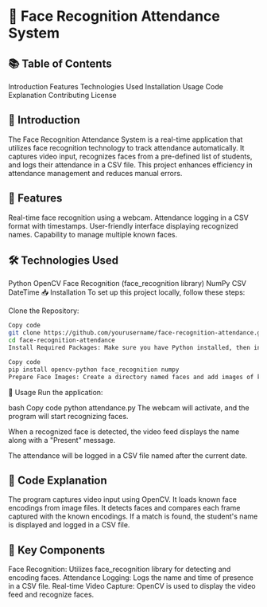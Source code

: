 # 🏫 Face Recognition Attendance System
## 📚 Table of Contents
Introduction
Features
Technologies Used
Installation
Usage
Code Explanation
Contributing
License
## 📖 Introduction
The Face Recognition Attendance System is a real-time application that utilizes face recognition technology to track attendance automatically. It captures video input, recognizes faces from a pre-defined list of students, and logs their attendance in a CSV file. This project enhances efficiency in attendance management and reduces manual errors.

## 🚀 Features
Real-time face recognition using a webcam.
Attendance logging in a CSV format with timestamps.
User-friendly interface displaying recognized names.
Capability to manage multiple known faces.
## 🛠️ Technologies Used
Python
OpenCV
Face Recognition (face_recognition library)
NumPy
CSV
DateTime
📥 Installation
To set up this project locally, follow these steps:

Clone the Repository:

``` bash
Copy code
git clone https://github.com/yourusername/face-recognition-attendance.git
cd face-recognition-attendance
Install Required Packages: Make sure you have Python installed, then install the necessary libraries:
```
``` bash
Copy code
pip install opencv-python face_recognition numpy
Prepare Face Images: Create a directory named faces and add images of known individuals you want to recognize, named appropriately (e.g., shashank.jpg, harry.png).
```
🏁 Usage
Run the application:

bash
Copy code
python attendance.py
The webcam will activate, and the program will start recognizing faces.

When a recognized face is detected, the video feed displays the name along with a "Present" message.

The attendance will be logged in a CSV file named after the current date.

## 📝 Code Explanation
The program captures video input using OpenCV.
It loads known face encodings from image files.
It detects faces and compares each frame captured with the known encodings.
If a match is found, the student's name is displayed and logged in a CSV file.

## 🔑 Key Components
Face Recognition: Utilizes face_recognition library for detecting and encoding faces.
Attendance Logging: Logs the name and time of presence in a CSV file.
Real-time Video Capture: OpenCV is used to display the video feed and recognize faces.
